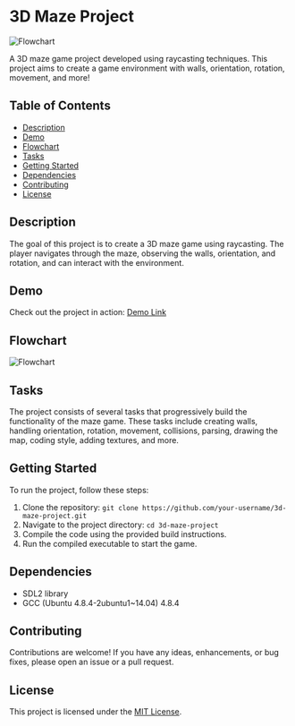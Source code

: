 # 3D Maze Project

![Flowchart](https://camo.githubusercontent.com/c2c915efb12615366d41d763fcbff602e28b884172e2f544ed49c42e97fbf80b/68747470733a2f2f692e696d6775722e636f6d2f74304d784e6e692e706e67)

A 3D maze game project developed using raycasting techniques. This project aims to create a game environment with walls, orientation, rotation, movement, and more!

## Table of Contents

- [Description](#description)
- [Demo](#demo)
- [Flowchart](#flowchart)
- [Tasks](#tasks)
- [Getting Started](#getting-started)
- [Dependencies](#dependencies)
- [Contributing](#contributing)
- [License](#license)

## Description

The goal of this project is to create a 3D maze game using raycasting. The player navigates through the maze, observing the walls, orientation, and rotation, and can interact with the environment.

## Demo

Check out the project in action: [Demo Link](https://www.youtube.com/embed/6T2N8gNUTQ8)

## Flowchart

![Flowchart](https://camo.githubusercontent.com/c2c915efb12615366d41d763fcbff602e28b884172e2f544ed49c42e97fbf80b/68747470733a2f2f692e696d6775722e636f6d2f74304d784e6e692e706e67)

## Tasks

The project consists of several tasks that progressively build the functionality of the maze game. These tasks include creating walls, handling orientation, rotation, movement, collisions, parsing, drawing the map, coding style, adding textures, and more.

## Getting Started

To run the project, follow these steps:

1. Clone the repository: `git clone https://github.com/your-username/3d-maze-project.git`
2. Navigate to the project directory: `cd 3d-maze-project`
3. Compile the code using the provided build instructions.
4. Run the compiled executable to start the game.

## Dependencies

- SDL2 library
- GCC (Ubuntu 4.8.4-2ubuntu1~14.04) 4.8.4

## Contributing

Contributions are welcome! If you have any ideas, enhancements, or bug fixes, please open an issue or a pull request.

## License

This project is licensed under the [MIT License](LICENSE).
